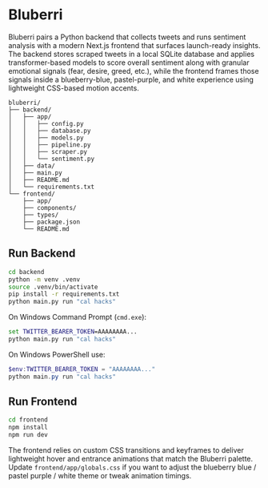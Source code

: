 # Bluberri

Bluberri pairs a Python backend that collects tweets and runs sentiment analysis with a modern Next.js frontend that surfaces launch-ready insights. The backend stores scraped tweets in a local SQLite database and applies transformer-based models to score overall sentiment along with granular emotional signals (fear, desire, greed, etc.), while the frontend frames those signals inside a blueberry-blue, pastel-purple, and white experience using lightweight CSS-based motion accents.

```
bluberri/
├── backend/
│   ├── app/
│   │   ├── config.py
│   │   ├── database.py
│   │   ├── models.py
│   │   ├── pipeline.py
│   │   ├── scraper.py
│   │   └── sentiment.py
│   ├── data/
│   ├── main.py
│   ├── README.md
│   └── requirements.txt
└── frontend/
	├── app/
	├── components/
	├── types/
	├── package.json
	└── README.md
```

## Run Backend

```bash
cd backend
python -m venv .venv
source .venv/bin/activate
pip install -r requirements.txt
python main.py run "cal hacks"
```

On Windows Command Prompt (`cmd.exe`):

```cmd
set TWITTER_BEARER_TOKEN=AAAAAAAA...
python main.py run "cal hacks"
```

On Windows PowerShell use:

```powershell
$env:TWITTER_BEARER_TOKEN = "AAAAAAAA..."
python main.py run "cal hacks"
```

## Run Frontend

```bash
cd frontend
npm install
npm run dev
```

The frontend relies on custom CSS transitions and keyframes to deliver lightweight hover and entrance animations that match the Bluberri palette. Update `frontend/app/globals.css` if you want to adjust the blueberry blue / pastel purple / white theme or tweak animation timings.
